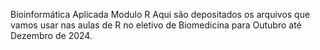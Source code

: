 Bioinformática Aplicada
Modulo R
Aqui são depositados os arquivos que vamos usar nas aulas de R no eletivo de Biomedicina para Outubro até Dezembro de 2024.
